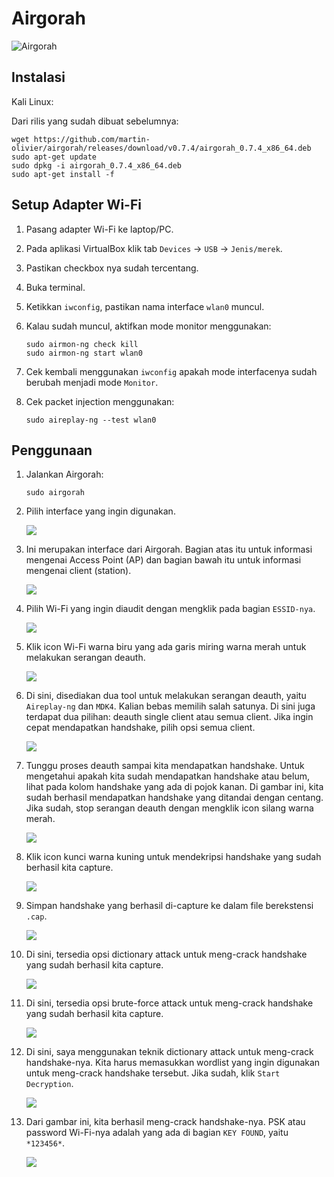 # Airgorah

![Airgorah](https://github.com/fixploit03/Hack-WiFi/blob/main/tools/airgorah/img/airgorah%20logo.jpg)

## Instalasi

Kali Linux:

Dari rilis yang sudah dibuat sebelumnya:

   ```
   wget https://github.com/martin-olivier/airgorah/releases/download/v0.7.4/airgorah_0.7.4_x86_64.deb
   sudo apt-get update
   sudo dpkg -i airgorah_0.7.4_x86_64.deb
   sudo apt-get install -f
   ```

## Setup Adapter Wi-Fi

1. Pasang adapter Wi-Fi ke laptop/PC.
2. Pada aplikasi VirtualBox klik tab `Devices` -> `USB` -> `Jenis/merek`.
3. Pastikan checkbox nya sudah tercentang.
4. Buka terminal.
5. Ketikkan `iwconfig`, pastikan nama interface `wlan0` muncul.
6. Kalau sudah muncul, aktifkan mode monitor menggunakan:

   ```
   sudo airmon-ng check kill
   sudo airmon-ng start wlan0
   ```
7. Cek kembali menggunakan `iwconfig` apakah mode interfacenya sudah berubah menjadi mode `Monitor`.
8. Cek packet injection menggunakan:

   ```
   sudo aireplay-ng --test wlan0
   ```

## Penggunaan

1. Jalankan Airgorah:

   ```
   sudo airgorah
   ```
2. Pilih interface yang ingin digunakan.
   
   ![](https://github.com/fixploit03/Hack-WiFi/blob/main/tools/airgorah/img/1.png)
3. Ini merupakan interface dari Airgorah. Bagian atas itu untuk informasi mengenai Access Point (AP) dan bagian bawah itu untuk informasi mengenai client (station).

   ![](https://github.com/fixploit03/Hack-WiFi/blob/main/tools/airgorah/img/2.png)
4. Pilih Wi-Fi yang ingin diaudit dengan mengklik pada bagian `ESSID-nya`.

   ![](https://github.com/fixploit03/Hack-WiFi/blob/main/tools/airgorah/img/3.png)
5. Klik icon Wi-Fi warna biru yang ada garis miring warna merah untuk melakukan serangan deauth.

   ![](https://github.com/fixploit03/Hack-WiFi/blob/main/tools/airgorah/img/4.png)
6. Di sini, disediakan dua tool untuk melakukan serangan deauth, yaitu `Aireplay-ng` dan `MDK4`. Kalian bebas memilih salah satunya. Di sini juga terdapat dua pilihan: deauth single client atau semua client. Jika ingin cepat mendapatkan handshake, pilih opsi semua client.

   ![](https://github.com/fixploit03/Hack-WiFi/blob/main/tools/airgorah/img/5.png)
7. Tunggu proses deauth sampai kita mendapatkan handshake. Untuk mengetahui apakah kita sudah mendapatkan handshake atau belum, lihat pada kolom handshake yang ada di pojok kanan. Di gambar ini, kita sudah berhasil mendapatkan handshake yang ditandai dengan centang. Jika sudah, stop serangan deauth dengan mengklik icon silang warna merah.

   ![](https://github.com/fixploit03/Hack-WiFi/blob/main/tools/airgorah/img/6.png)
8. Klik icon kunci warna kuning untuk mendekripsi handshake yang sudah berhasil kita capture.

   ![](https://github.com/fixploit03/Hack-WiFi/blob/main/tools/airgorah/img/7.png)
9. Simpan handshake yang berhasil di-capture ke dalam file berekstensi `.cap`.

   ![](https://github.com/fixploit03/Hack-WiFi/blob/main/tools/airgorah/img/8.png)
10. Di sini, tersedia opsi dictionary attack untuk meng-crack handshake yang sudah berhasil kita capture.

    ![](https://github.com/fixploit03/Hack-WiFi/blob/main/tools/airgorah/img/9.png)
11. Di sini, tersedia opsi brute-force attack untuk meng-crack handshake yang sudah berhasil kita capture.

    ![](https://github.com/fixploit03/Hack-WiFi/blob/main/tools/airgorah/img/10.png)

12. Di sini, saya menggunakan teknik dictionary attack untuk meng-crack handshake-nya. Kita harus memasukkan wordlist yang ingin digunakan untuk meng-crack handshake tersebut. Jika sudah, klik `Start Decryption`.
    
    ![](https://github.com/fixploit03/Hack-WiFi/blob/main/tools/airgorah/img/11.png)
13. Dari gambar ini, kita berhasil meng-crack handshake-nya. PSK atau password Wi-Fi-nya adalah yang ada di bagian `KEY FOUND`, yaitu `*123456*`.

    ![](https://github.com/fixploit03/Hack-WiFi/blob/main/tools/airgorah/img/12.png)
